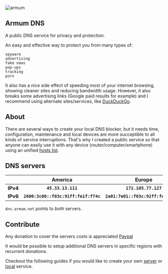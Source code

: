 ![armum](https://armum.net/img/armum-small.png "Armum")
## Armum DNS
A public DNS service for privacy and protection.

An easy and effective way to protect you from many types of:
```
spyware
advertising
fake news
pop-ups
tracking
porn
```

It also has a nice side effect of speeding most of your internet browsing, showing cleaner sites and reducing bandwidth usage.
However, it also breaks some advertising links (Google paid results for example) and I recommend using alternate sites/services, like [DuckDuckGo](https://duckduckgo.com/).

## About
There are several ways to create your local DNS blocker, but it needs time, configuration, maintenance and local devices are more succeptible to all kinds of service interruptions.
That's why I created a public service so that anyone can easily use it with any device (router/computer/smartphone) using an unified [hosts list](https://github.com/StevenBlack/hosts).

## DNS servers

||__America__|__Europe__|
|-|:-----------:|:----------:|
|__IPv4__|__`45.33.13.111`__|__`172.105.77.127`__|
|__IPv6__|__`2600:3c00::f03c:91ff:fe1f:f74c`__|__`2a01:7e01::f03c:92ff:fe42:70c5`__|

`dns.armum.net` points to _both_ servers.

## Contribute

Any donation to cover the servers costs is appreciated [Paypal](https://www.paypal.com/paypalme/mencargo/USD)

It would be possible to setup additional DNS servers in specific regions with recurrent donations.

Checkout the following guides if you would like to create your own [server](https://github.com/armum/dns/blob/master/server.md) or [local](https://github.com/armum/dns/blob/master/local.md) service.
